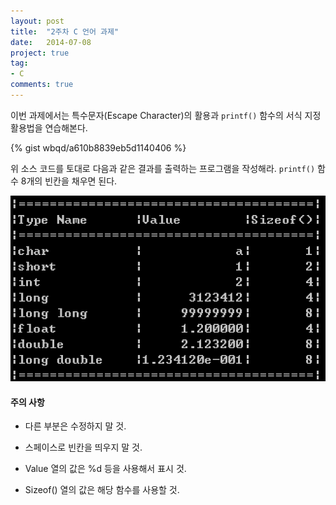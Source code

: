 ```yaml
---
layout: post
title:  "2주차 C 언어 과제"
date:   2014-07-08
project: true
tag:
- C
comments: true
---
```


이번 과제에서는 특수문자(Escape Character)의 활용과 ```printf()``` 함수의 서식 지정 활용법을 연습해본다.

{% gist wbqd/a610b8839eb5d1140406 %}

위 소스 코드를 토대로 다음과 같은 결과를 출력하는 프로그램을 작성해라. ```printf()``` 함수 8개의 빈칸을 채우면 된다.

![Alt text](/images/assignment-2-result.png)

#### 주의 사항

- 다른 부분은 수정하지 말 것.

- 스페이스로 빈칸을 띄우지 말 것.

- Value 열의 값은 %d 등을 사용해서 표시 것.

- Sizeof() 열의 값은 해당 함수를 사용할 것.